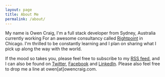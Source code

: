 ```yaml
---
layout: page
title: About Me
permalink: /about/
---
```


My name is Owen Craig, I'm a full stack developer from Sydney, Australia currently working For an awesome consultancy called [Rightpoint](http://rightpoint.com) in Chicago. I'm thrilled to be constantly learning and I plan on sharing what I pick up along the way with the world.

If the mood so takes you, please feel free to subscribe to my <a href="/feed.xml"><i class="fa fa-rss-square"></i> RSS feed</a>, and I can also be found on <a href="https://twitter.com/owencraig"><i class="fa fa-twitter-square"></i> Twitter</a>, <a href="https://www.facebook.com/owen.d.craig"><i class="fa fa-facebook-square"></i> Facebook</a> and <a href="https://www.linkedin.com/in/owendrcraig/"><i class="fa fa-linkedin-square"></i> LinkedIn</a>. Please also feel free to drop me a line at owen[at]owencraig.com.
